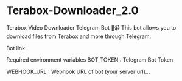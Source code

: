 # Terabox-Downloader_2.0


Terabox Video Downloader Telegram Bot 🤖📹 This bot allows you to download files from Terabox and more through Telegram.

Bot link

Required environment variables BOT_TOKEN : Telegram Bot Token

WEBHOOK_URL : Webhook URL of bot (your server url)...
